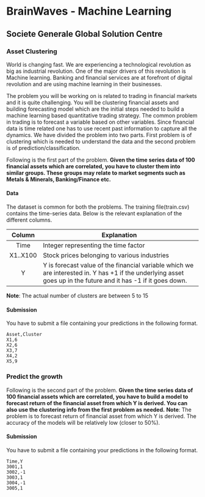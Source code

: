 # BrainWaves - Machine Learning
## Societe Generale Global Solution Centre
### Asset Clustering
World is changing fast. We are experiencing a technological revolution as big as industrial revolution. One of the major drivers of this revolution is Machine learning. Banking and financial services are at forefront of digital revolution and are using machine learning in their businesses.

The problem you will be working on is related to trading in financial markets and it is quite challenging. You will be clustering financial assets and building forecasting model which are the initial steps needed to build a machine learning based quantitative trading strategy. The common problem in trading is to forecast a variable based on other variables. Since financial data is time related one has to use recent past information to capture all the dynamics. We have divided the problem into two parts. First problem is of clustering which is needed to understand the data and the second problem is of prediction/classification.

Following is the first part of the problem. **Given the time series data of 100 financial assets which are correlated, you have to cluster them into similar groups. These groups may relate to market segments such as Metals & Minerals, Banking/Finance etc.**
#### Data
The dataset is common for both the problems. The training file(train.csv) contains the time-series data. Below is the relevant explanation of the different columns.

|Column   |Explanation|
|:-------:|-----------|
|Time     |Integer representing the time factor|
|X1..X100 |Stock prices belonging to various industries|
|Y        |Y is forecast value of the financial variable which we are interested in. Y has +1 if the underlying asset goes up in the future and it has -1 if it goes down.|
**Note**: The actual number of clusters are between 5 to 15
#### Submission
You have to submit a file containing your predictions in the following format.
```
Asset,Cluster
X1,6
X2,6
X3,7
X4,2
X5,9
```
### Predict the growth
Following is the second part of the problem. **Given the time series data of 100 financial assets which are correlated, you have to build a model to forecast return of the financial asset from which Y is derived. You can also use the clustering info from the first problem as needed.**
**Note**: The problem is to forecast return of financial asset from which Y is derived. The accuracy of the models will be relatively low (closer to 50%).
#### Submission
You have to submit a file containing your predictions in the following format.
```
Time,Y
3001,1
3002,-1
3003,1
3004,-1
3005,1
```
